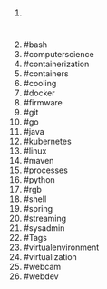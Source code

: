 1. #
1. #bash
1. #computerscience
1. #containerization
1. #containers
1. #cooling
1. #docker
1. #firmware
1. #git
1. #go
1. #java
1. #kubernetes
1. #linux
1. #maven
1. #processes
1. #python
1. #rgb
1. #shell
1. #spring
1. #streaming
1. #sysadmin
1. #Tags
1. #virtualenvironment
1. #virtualization
1. #webcam
1. #webdev
